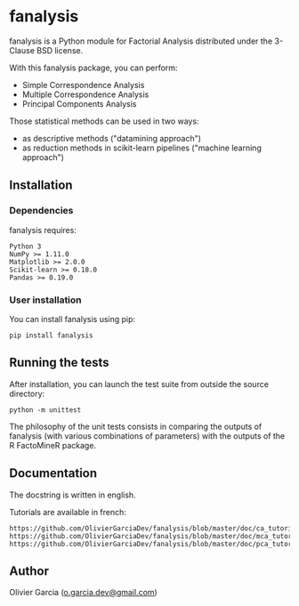 # fanalysis

fanalysis is a Python module for Factorial Analysis distributed under the 3-Clause BSD license.

With this fanalysis package, you can perform:
- Simple Correspondence Analysis
- Multiple Correspondence Analysis
- Principal Components Analysis

Those statistical methods can be used in two ways:
- as descriptive methods ("datamining approach")
- as reduction methods in scikit-learn pipelines ("machine learning approach")

## Installation

### Dependencies

fanalysis requires:

    Python 3
    NumPy >= 1.11.0
    Matplotlib >= 2.0.0
    Scikit-learn >= 0.18.0
    Pandas >= 0.19.0

### User installation

You can install fanalysis using pip:

    pip install fanalysis

## Running the tests

After installation, you can launch the test suite from outside the source directory:

    python -m unittest

The philosophy of the unit tests consists in comparing the outputs of fanalysis (with various combinations of parameters) with the outputs of the R FactoMineR package.

## Documentation

The docstring is written in english.

Tutorials are available in french:

    https://github.com/OlivierGarciaDev/fanalysis/blob/master/doc/ca_tutorial.ipynb
    https://github.com/OlivierGarciaDev/fanalysis/blob/master/doc/mca_tutorial.ipynb
    https://github.com/OlivierGarciaDev/fanalysis/blob/master/doc/pca_tutorial.ipynb

## Author

Olivier Garcia (o.garcia.dev@gmail.com)
